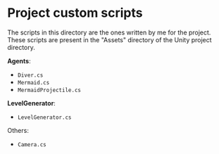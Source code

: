 # Project custom scripts
The scripts in this directory are the ones written by me for the project. These scripts are present in the "Assets" directory of the Unity project directory.

**Agents**:

- `Diver.cs`
- `Mermaid.cs`
- `MermaidProjectile.cs`

**LevelGenerator**:

- `LevelGenerator.cs`

Others:

- `Camera.cs`
